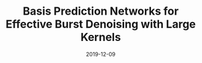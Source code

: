 ---
title: "Basis Prediction Networks for Effective Burst Denoising with Large Kernels"
collection: publications
permalink: /publication/bpn
date: 2019-12-09
venue: arXiv
city:
state:
teaser:
thumbnail: 'bpn.png'
authors: "Zhihao Xia, Federico Perazzi, Michael Gharbi, Kalyan Sunkavalli, Ayan Chakrabarti"
bibtex:
uri: bpn.pdf
arxiv: https://arxiv.org/pdf/1912.04421
project:
poster:
data:
---